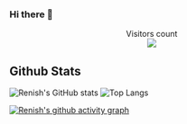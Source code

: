 ### Hi there 👋

<!--
**renishsurani/renishsurani** is a ✨ _special_ ✨ repository because its `README.md` (this file) appears on your GitHub profile.

Here are some ideas to get you started:

- 🔭 I’m currently working on ...
- 🌱 I’m currently learning ...
- 👯 I’m looking to collaborate on ...
- 🤔 I’m looking for help with ...
- 💬 Ask me about ...
- 📫 How to reach me: ...
- 😄 Pronouns: ...
- ⚡ Fun fact: ...
-->

<p align="center"> 
  Visitors count<br>
  <img src="https://profile-counter.glitch.me/renishsurani/count.svg" />
</p>

## Github Stats
![Renish's GitHub stats](https://github-readme-stats.vercel.app/api?username=renishsurani&show_icons=true&theme=vision-friendly-dark&count_private=true&line_height=40)
![Top Langs](https://github-readme-stats.vercel.app/api/top-langs/?username=renishsurani&hide=html,css&theme=vision-friendly-dark&count_private=true&line_height=40)

</p>

<p align = "center">
  
[![Renish's github activity graph](https://github-readme-activity-graph.vercel.app/graph?username=renishsurani&bg_color=000000&color=fa7900&line=fb8c1d&point=fb3b02&area=true&hide_border=true)](https://github.com/renishsurani)
  
</p>
